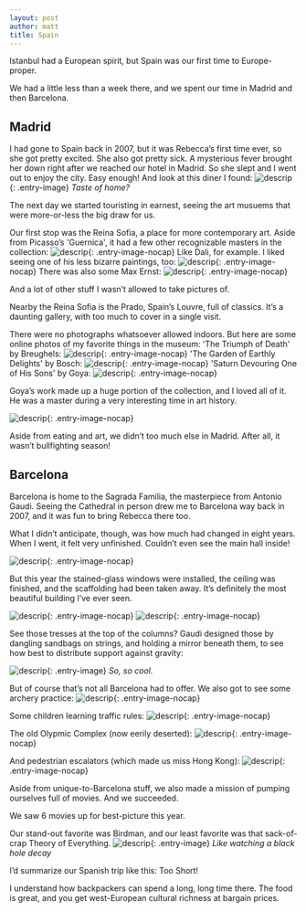 ```yaml
---
layout: post
author: matt
title: Spain
---
```


Istanbul had a European spirit, but Spain was our first time to Europe-proper.

We had a little less than a week there, and we spent our time in Madrid and then Barcelona.

## Madrid

I had gone to Spain back in 2007, but it was Rebecca’s first time ever, so she got pretty excited. She also got pretty sick.
A mysterious fever brought her down right after we reached our hotel in Madrid. So she slept and I went out to enjoy the city. Easy enough! And look at this diner I found:
![descrip](/assets/images/travel-pics/Spain/Spain-pic1.jpg){: .entry-image}
*Taste of home?*

The next day we started touristing in earnest, seeing the art musuems that were more-or-less the big draw for us.

Our first stop was the Reina Sofia, a place for more contemporary art. Aside from Picasso’s 'Guernica', it had a few other recognizable masters in the collection:
![descrip](/assets/images/travel-pics/Spain/Spain-pic2.jpg){: .entry-image-nocap}
Like Dali, for example. I liked seeing one of his less bizarre paintings, too:
![descrip](/assets/images/travel-pics/Spain/Spain-pic3.jpg){: .entry-image-nocap}
There was also some Max Ernst:
![descrip](/assets/images/travel-pics/Spain/Spain-pic4.jpg){: .entry-image-nocap}

And a lot of other stuff I wasn’t allowed to take pictures of.

Nearby the Reina Sofia is the Prado, Spain’s Louvre, full of classics. It’s a daunting gallery, with too much to cover in a single visit.

There were no photographs whatsoever allowed indoors. But here are some online photos of my favorite things in the museum:
'The Triumph of Death' by Breughels:
![descrip](/assets/images/travel-pics/Spain/Spain-pic5.jpg){: .entry-image-nocap}
'The Garden of Earthly Delights' by Bosch:
![descrip](/assets/images/travel-pics/Spain/Spain-pic6.jpg){: .entry-image-nocap}
'Saturn Devouring One of His Sons' by Goya:
![descrip](/assets/images/travel-pics/Spain/Spain-pic7.jpg){: .entry-image-nocap}

Goya’s work made up a huge portion of the collection, and I loved all of it. He was a master during a very interesting time in art history.

![descrip](/assets/images/travel-pics/Spain/Spain-pic8.jpg){: .entry-image-nocap}

Aside from eating and art, we didn’t too much else in Madrid. After all, it wasn’t bullfighting season!

## Barcelona

Barcelona is home to the Sagrada Familia, the masterpiece from Antonio Gaudi. Seeing the Cathedral in person drew me to Barcelona way back in 2007, and it was fun to bring Rebecca there too.

What I didn’t anticipate, though, was how much had changed in eight years. When I went, it felt very unfinished. Couldn’t even see the main hall inside!

![descrip](/assets/images/travel-pics/Spain/Spain-pic9.jpg){: .entry-image-nocap}

But this year the stained-glass windows were installed, the ceiling was finished, and the scaffolding had been taken away. It’s definitely the most beautiful building I’ve ever seen.

![descrip](/assets/images/travel-pics/Spain/Spain-pic10.jpg){: .entry-image-nocap}
![descrip](/assets/images/travel-pics/Spain/Spain-pic11.jpg){: .entry-image-nocap}

See those tresses at the top of the columns? Gaudi designed those by dangling sandbags on strings, and holding a mirror beneath them, to see how best to distribute support against gravity:

![descrip](/assets/images/travel-pics/Spain/Spain-pic12.jpg){: .entry-image}
*So, so cool.*

But of course that’s not all Barcelona had to offer.
We also got to see some archery practice:
![descrip](/assets/images/travel-pics/Spain/Spain-pic13.jpg){: .entry-image-nocap}

Some children learning traffic rules:
![descrip](/assets/images/travel-pics/Spain/Spain-pic14.jpg){: .entry-image-nocap}

The old Olypmic Complex (now eerily deserted):
![descrip](/assets/images/travel-pics/Spain/Spain-pic15.jpg){: .entry-image-nocap}

And pedestrian escalators (which made us miss Hong Kong):
![descrip](/assets/images/travel-pics/Spain/Spain-pic16.jpg){: .entry-image-nocap}

Aside from unique-to-Barcelona stuff, we also made a mission of pumping ourselves full of movies. And we succeeded. 

We saw 6 movies up for best-picture this year.

Our stand-out favorite was Birdman, and our least favorite was that sack-of-crap Theory of Everything.
![descrip](/assets/images/travel-pics/Spain/Spain-pic17.jpg){: .entry-image}
*Like watching a black hole decay*

I’d summarize our Spanish trip like this: Too Short!

I understand how backpackers can spend a long, long time there. The food is great, and you get west-European cultural richness at bargain prices.

